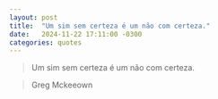 ```yaml
---
layout: post
title:  "Um sim sem certeza é um não com certeza."
date:   2024-11-22 17:11:00 -0300
categories: quotes
---
```

>Um sim sem certeza é um não com certeza.

>Greg Mckeeown

